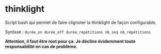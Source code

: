 # thinklight

Script bash qui permet de faire clignoter la thinklight de façon configurable.

Syntaxe : `durée_on durée_off durée_repétitions nb_seq nb_répétitions`

**Attention, il faut être root pour ça. Je décline évidemment toute responsabilité en cas de problème.**
